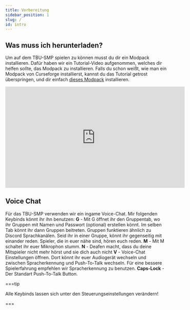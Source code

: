 ```yaml
---
title: Vorbereitung
sidebar_position: 1
slug: /
id: intro
---
```


## Was muss ich herunterladen?
Um auf dem TBU-SMP spielen zu können musst du dir ein Modpack installieren.
Dafür haben wir ein Tutorial-Video aufgenommen, welches dir helfen sollte, das Modpack zu installieren.
Falls du schon weißt, wie man ein Modpack von Curseforge installierst, kannst du das Tutorial getrost überspringen, und dir einfach [dieses Modpack](https://www.curseforge.com/minecraft/modpacks/tbu-smp) installieren.

<iframe width="560" height="315" src="https://www.youtube-nocookie.com/embed/vQQ0iNCOCbQ" title="YouTube video player" frameborder="0" allow="accelerometer; autoplay; clipboard-write; encrypted-media; gyroscope; picture-in-picture" allowfullscreen></iframe>

## Voice Chat
Für das TBU-SMP verwenden wir ein ingame Voice-Chat. Mir folgenden Keybinds könnt ihr ihn benutzen:
**G** - Mit G öffnet ihr den Gruppentab, wo ihr Gruppen mit Namen und Passwort (optional) erstellen könnt. Im selben Tab könnt ihr dann Gruppen beitreten. Gruppen funktieren ähnlich zu Discord Sprachkanälen. Seid ihr in einer Gruppe, könnt ihr gegenseitig mit einander reden. Spieler, die in euer nähe sind, hören euch reden.
**M** - Mit M schaltet ihr euer Mikrophon stumm.
**N** - Deafen macht, dass du deine Mitspieler nicht mehr hörst und sie dich auch nicht
**V** - Voice-Chat Einstellungen öffnen. Dort könnt ihr euer Audiogerät wechseln und zwischen Spracherkennung und Push-To-Talk wechseln. Für eine bessere Spielerfahrung empfehlen wir Spracherkennung zu benutzen.
**Caps-Lock** - Der Standart Push-To-Talk Button.

===tip

Alle Keybinds lassen sich unter den Steuerungseinstellungen verändern!

===